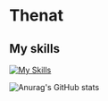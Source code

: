 # Thenat

## My skills
[![My Skills](https://skillicons.dev/icons?i=html,css,js,nodejs,react,ts,tailwind,bash,express,nestjs,py,rust&perline=3)](https://skillicons.dev)

![Anurag's GitHub stats](https://github-readme-stats.vercel.app/api?username=NatProgramer&show_icons=true&theme=transparent)
